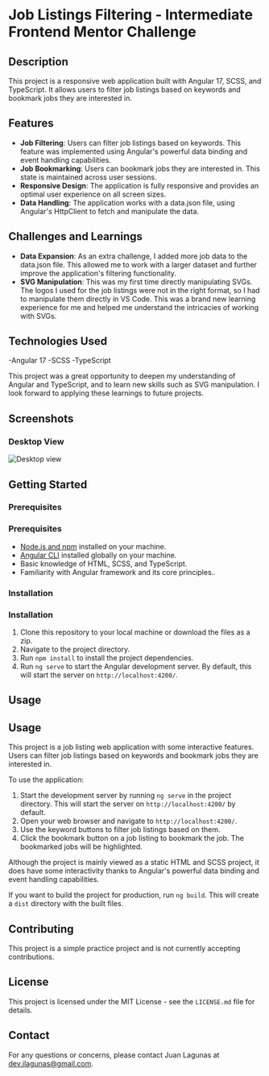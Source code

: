 # Job Listings Filtering - Intermediate Frontend Mentor Challenge

## Description

This project is a responsive web application built with Angular 17, SCSS, and TypeScript. It allows users to filter job listings based on keywords and bookmark jobs they are interested in.

## Features

- **Job Filtering**: Users can filter job listings based on keywords. This feature was implemented using Angular's powerful data binding and event handling capabilities.
- **Job Bookmarking**: Users can bookmark jobs they are interested in. This state is maintained across user sessions.
- **Responsive Design**: The application is fully responsive and provides an optimal user experience on all screen sizes.
- **Data Handling**: The application works with a data.json file, using Angular's HttpClient to fetch and manipulate the data.

## Challenges and Learnings

- **Data Expansion**: As an extra challenge, I added more job data to the data.json file. This allowed me to work with a larger dataset and further improve the application's filtering functionality.
- **SVG Manipulation**: This was my first time directly manipulating SVGs. The logos I used for the job listings were not in the right format, so I had to manipulate them directly in VS Code. This was a brand new learning experience for me and helped me understand the intricacies of working with SVGs.

## Technologies Used

-Angular 17
-SCSS
-TypeScript

This project was a great opportunity to deepen my understanding of Angular and TypeScript, and to learn new skills such as SVG manipulation. I look forward to applying these learnings to future projects.

## Screenshots

### Desktop View

![Desktop view](/assets/images/jobs-desktop.png)

## Getting Started

### Prerequisites

### Prerequisites

- [Node.js and npm](https://nodejs.org/) installed on your machine.
- [Angular CLI](https://angular.io/cli) installed globally on your machine.
- Basic knowledge of HTML, SCSS, and TypeScript.
- Familiarity with Angular framework and its core principles..

### Installation

### Installation

1. Clone this repository to your local machine or download the files as a zip.
2. Navigate to the project directory.
3. Run `npm install` to install the project dependencies.
4. Run `ng serve` to start the Angular development server. By default, this will start the server on `http://localhost:4200/`.

## Usage

## Usage

This project is a job listing web application with some interactive features. Users can filter job listings based on keywords and bookmark jobs they are interested in.

To use the application:

1. Start the development server by running `ng serve` in the project directory. This will start the server on `http://localhost:4200/` by default.
2. Open your web browser and navigate to `http://localhost:4200/`.
3. Use the keyword buttons to filter job listings based on them.
4. Click the bookmark button on a job listing to bookmark the job. The bookmarked jobs will be highlighted.

Although the project is mainly viewed as a static HTML and SCSS project, it does have some interactivity thanks to Angular's powerful data binding and event handling capabilities.

If you want to build the project for production, run `ng build`. This will create a `dist` directory with the built files.

## Contributing

This project is a simple practice project and is not currently accepting contributions.

## License

This project is licensed under the MIT License - see the `LICENSE.md` file for details.

## Contact

For any questions or concerns, please contact Juan Lagunas at dev.jlagunas@gmail.com.
